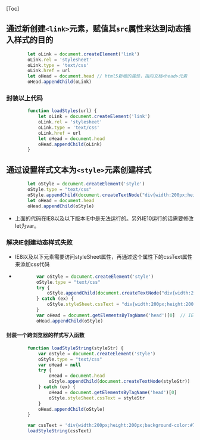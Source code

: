[Toc]

## 通过新创建`<link>`元素，赋值其`src`属性来达到动态插入样式的目的

```javascript
        let oLink = document.createElement('link')
        oLink.rel = 'stylesheet'
        oLink.type = 'text/css'
        oLink.href = url
        let oHead = document.head // html5新增的属性，指向文档<head>元素
        oHead.appendChild(oLink)
```

### 封装以上代码

```javascript
        function loadStyles(url) {
            let oLink = document.createElement('link')
            oLink.rel = 'stylesheet'
            oLink.type = 'text/css'
            oLink.href = url
            let oHead = document.head
            oHead.appendChild(oLink)
        }
```

## 通过设置样式文本为`<style>`元素创建样式

```javascript
        let oStyle = document.createElement('style')
        oStyle.type = "text/css"
        oStyle.appendChild(document.createTextNode("div{width:200px;height:200px;background-color:#456;}"))
        let oHead = document.head
        oHead.appendChild(oStyle)
```

- 上面的代码在IE8以及以下版本IE中是无法运行的。另外IE10运行的话需要修改let为var。

### 解决IE创建动态样式失败

- IE8以及以下元素需要访问styleSheet属性，再通过这个属性下的cssText属性来添加css代码

- ```javascript
          var oStyle = document.createElement('style')
          oStyle.type = "text/css"
          try {
              oStyle.appendChild(document.createTextNode("div{width:200px;height:200px;background-color:#456;}"))
          } catch (ex) {
              oStyle.styleSheet.cssText = "div{width:200px;height:200px;background-color:#456;}"
          }
          var oHead = document.getElementsByTagName('head')[0]  // IE8不支持document.head
          oHead.appendChild(oStyle)
  ```

#### 封装一个跨浏览器的样式写入函数

```javascript
        function loadStyleString(styleStr) {
            var oStyle = document.createElement('style')
            oStyle.type = "text/css"
            var oHead = null
            try {
                oHead = document.head
                oStyle.appendChild(document.createTextNode(styleStr))
            } catch (ex) {
                oHead = document.getElementsByTagName('head')[0]
                oStyle.styleSheet.cssText = styleStr
            }
            oHead.appendChild(oStyle)
        }

        var cssText = 'div{width:200px;height:200px;background-color:#789;}'
        loadStyleString(cssText)
```

